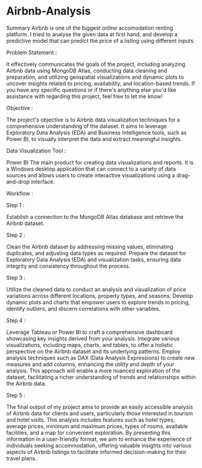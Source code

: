 # Airbnb-Analysis
Summary
Airbnb is one of the biggest online accomodation renting platform. I tried to analyse the given data at first hand, and develop a predictive model that can predict the price of a listing using different inputs.

Problem Statement :

It effectively communicates the goals of the project, including analyzing Airbnb data using MongoDB Atlas, conducting data cleaning and preparation, and utilizing geospatial visualizations and dynamic plots to uncover insights related to pricing, availability, and location-based trends. If you have any specific questions or if there's anything else you'd like assistance with regarding this project, feel free to let me know!

Objective :

The project's objective is to Airbnb data visualization techniques for a comprehensive understanding of the dataset. It aims to leverage Exploratory Data Analysis (EDA) and Business Intelligence tools, such as Power BI, to visually interpret the data and extract meaningful insights.

Data Visualization Tool :

Power BI
The main product for creating data visualizations and reports. It is a Windows desktop application that can connect to a variety of data sources and allows users to create interactive visualizations using a drag-and-drop interface.

Workflow :

Step 1 :

Establish a connection to the MongoDB Atlas database and retrieve the Airbnb dataset.

Step 2 :

Clean the Airbnb dataset by addressing missing values, eliminating duplicates, and adjusting data types as required. Prepare the dataset for Exploratory Data Analysis (EDA) and visualization tasks, ensuring data integrity and consistency throughout the process.

Step 3 :

Utilize the cleaned data to conduct an analysis and visualization of price variations across different locations, property types, and seasons. Develop dynamic plots and charts that empower users to explore trends in pricing, identify outliers, and discern correlations with other variables.

Step 4 :

Leverage Tableau or Power BI to craft a comprehensive dashboard showcasing key insights derived from your analysis. Integrate various visualizations, including maps, charts, and tables, to offer a holistic perspective on the Airbnb dataset and its underlying patterns. Employ analysis techniques such as DAX (Data Analysis Expressions) to create new measures and add columns, enhancing the utility and depth of your analysis. This approach will enable a more nuanced exploration of the dataset, facilitating a richer understanding of trends and relationships within the Airbnb data.

Step 5 :

The final output of my project aims to provide an easily accessible analysis of Airbnb data for clients and users, particularly those interested in tourism and hotel visits. This analysis includes features such as hotel types, average prices, minimum and maximum prices, types of rooms, available facilities, and a map for convenient exploration. By presenting this information in a user-friendly format, we aim to enhance the experience of individuals seeking accommodation, offering valuable insights into various aspects of Airbnb listings to facilitate informed decision-making for their travel plans.
